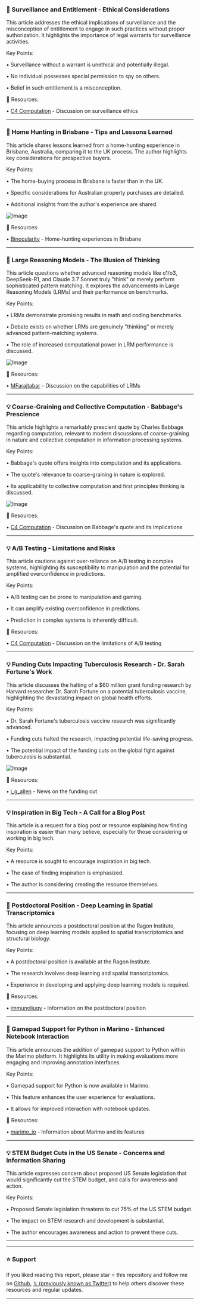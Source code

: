 ### 🤖 Surveillance and Entitlement - Ethical Considerations

This article addresses the ethical implications of surveillance and the misconception of entitlement to engage in such practices without proper authorization.  It highlights the importance of legal warrants for surveillance activities.

Key Points:

• Surveillance without a warrant is unethical and potentially illegal.


• No individual possesses special permission to spy on others.


• Belief in such entitlement is a misconception.



🔗 Resources:

• [C4 Computation](https://x.com/C4COMPUTATION) -  Discussion on surveillance ethics


---

### 🚀 Home Hunting in Brisbane - Tips and Lessons Learned

This article shares lessons learned from a home-hunting experience in Brisbane, Australia, comparing it to the UK process.  The author highlights key considerations for prospective buyers.

Key Points:

• The home-buying process in Brisbane is faster than in the UK.


• Specific considerations for Australian property purchases are detailed.


• Additional insights from the author's experience are shared.



![Image](https://pbs.twimg.com/ext_tw_video_thumb/1930938962941456384/pu/img/HfZryI0oMdZSinAj.jpg)

🔗 Resources:

• [Binocularity](https://x.com/binocularity) -  Home-hunting experiences in Brisbane


---

### 🤖 Large Reasoning Models - The Illusion of Thinking

This article questions whether advanced reasoning models like o1/o3, DeepSeek-R1, and Claude 3.7 Sonnet truly "think" or merely perform sophisticated pattern matching.  It explores the advancements in Large Reasoning Models (LRMs) and their performance on benchmarks.

Key Points:

•  LRMs demonstrate promising results in math and coding benchmarks.


•  Debate exists on whether LRMs are genuinely "thinking" or merely advanced pattern-matching systems.


•  The role of increased computational power in LRM performance is discussed.



![Image](https://pbs.twimg.com/media/Gss5gI8a8AEOv9I?format=png&name=small)

🔗 Resources:

• [MFarajtabar](https://x.com/MFarajtabar) - Discussion on the capabilities of LRMs


---

### 💡 Coarse-Graining and Collective Computation - Babbage's Prescience

This article highlights a remarkably prescient quote by Charles Babbage regarding computation, relevant to modern discussions of coarse-graining in nature and collective computation in information processing systems.

Key Points:

• Babbage's quote offers insights into computation and its applications.


•  The quote's relevance to coarse-graining in nature is explored.


•  Its applicability to collective computation and first principles thinking is discussed.



![Image](https://pbs.twimg.com/media/FWNKVb1VsAAvtmC?format=png&name=small)

🔗 Resources:

• [C4 Computation](https://x.com/C4COMPUTATION) -  Discussion on Babbage's quote and its implications


---

### 💡 A/B Testing - Limitations and Risks

This article cautions against over-reliance on A/B testing in complex systems, highlighting its susceptibility to manipulation and the potential for amplified overconfidence in predictions.

Key Points:

• A/B testing can be prone to manipulation and gaming.


• It can amplify existing overconfidence in predictions.


• Prediction in complex systems is inherently difficult.



🔗 Resources:

• [C4 Computation](https://x.com/C4COMPUTATION) - Discussion on the limitations of A/B testing


---

### 💡 Funding Cuts Impacting Tuberculosis Research - Dr. Sarah Fortune's Work

This article discusses the halting of a $60 million grant funding research by Harvard researcher Dr. Sarah Fortune on a potential tuberculosis vaccine, highlighting the devastating impact on global health efforts.

Key Points:

•  Dr. Sarah Fortune's tuberculosis vaccine research was significantly advanced.


•  Funding cuts halted the research, impacting potential life-saving progress.


•  The potential impact of the funding cuts on the global fight against tuberculosis is substantial.



![Image](https://pbs.twimg.com/media/GsiKkSHa4AAmPKZ?format=jpg&name=small)

🔗 Resources:

• [j_g_allen](https://x.com/j_g_allen) - News on the funding cut


---

### 💡 Inspiration in Big Tech - A Call for a Blog Post

This article is a request for a blog post or resource explaining how finding inspiration is easier than many believe, especially for those considering or working in big tech.

Key Points:

•  A resource is sought to encourage inspiration in big tech.


•  The ease of finding inspiration is emphasized.


•  The author is considering creating the resource themselves.



---

### 🚀 Postdoctoral Position - Deep Learning in Spatial Transcriptomics

This article announces a postdoctoral position at the Ragon Institute, focusing on deep learning models applied to spatial transcriptomics and structural biology.

Key Points:

• A postdoctoral position is available at the Ragon Institute.


•  The research involves deep learning and spatial transcriptomics.


•  Experience in developing and applying deep learning models is required.



🔗 Resources:

• [immunoliugy](https://x.com/immunoliugy) - Information on the postdoctoral position


---

### 🚀 Gamepad Support for Python in Marimo - Enhanced Notebook Interaction

This article announces the addition of gamepad support to Python within the Marimo platform.  It highlights its utility in making evaluations more engaging and improving annotation interfaces.

Key Points:

• Gamepad support for Python is now available in Marimo.


• This feature enhances the user experience for evaluations.


•  It allows for improved interaction with notebook updates.



🔗 Resources:

• [marimo_io](https://x.com/marimo_io) - Information about Marimo and its features


---

### 💡 STEM Budget Cuts in the US Senate - Concerns and Information Sharing

This article expresses concern about proposed US Senate legislation that would significantly cut the STEM budget, and calls for awareness and action.

Key Points:

• Proposed Senate legislation threatens to cut 75% of the US STEM budget.


•  The impact on STEM research and development is substantial.


•  The author encourages awareness and action to prevent these cuts.


---


---

### ⭐️ Support

If you liked reading this report, please star ⭐️ this repository and follow me on [Github](https://github.com/Drix10), [𝕏 (previously known as Twitter)](https://x.com/DRIX_10_) to help others discover these resources and regular updates.

---